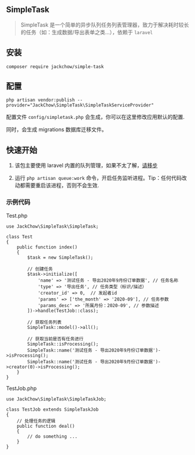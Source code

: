SimpleTask
------------

> SimpleTask 是一个简单的异步队列任务列表管理器，致力于解决耗时较长的任务（如：生成数据/导出表单之类...），依赖于 `laravel` 


安装
------------
```
composer require jackchow/simple-task
```


配置
------------
```
php artisan vendor:publish --provider="JackChow\SimpleTask\SimpleTaskServiceProvider"
```
配置文件 `config/simpletask.php` 会生成，你可以在这里修改应用默认的配置.

同时，会生成 migrations 数据库迁移文件。 

## 快速开始

1. 该包主要使用 laravel 内置的队列管理，如果不太了解，[请移步](https://learnku.com/docs/laravel/7.x)

2. 运行 `php artisan queue:work` 命令，开启任务监听进程。Tip：任何代码改动都需要重启该进程，否则不会生效.


### 示例代码
Test.php
``` 
use JackChow\SimpleTask\SimpleTask;

class Test
{
    public function index()
    {
        $task = new SimpleTask();
        
        // 创建任务
        $task->initialize([
            'name' => '测试任务 - 导出2020年9月份订单数据', // 任务名称
            'type' => '导出任务', // 任务类型（标识/描述）
            'creator_id' => 0,  // 发起者id
            'params' => ['the_month' => '2020-09'], // 任务参数
            'params_desc' => '所属月份：2020-09', // 参数描述
        ])->handle(TestJob::class);
        
        // 获取任务列表
        SimpleTask::model()->all();
        
        // 获取当前是否有任务进行
        SimpleTask::isProcessing();
        SimpleTask::name('测试任务 - 导出2020年9月份订单数据')->isProcessing();
        SimpleTask::name('测试任务 - 导出2020年9月份订单数据')->creator(0)->isProcessing();
    }
}

```

TestJob.php
```
use JackChow\SimpleTask\SimpleTaskJob;

class TestJob extends SimpleTaskJob
{
    // 处理任务的逻辑
    public function deal()
    {
        // do something ...
    }
}
```




